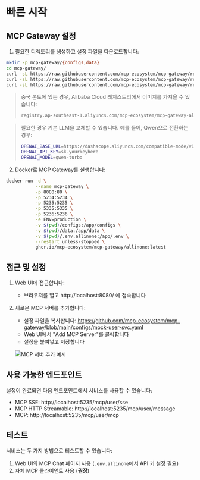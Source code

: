 # 빠른 시작

## MCP Gateway 설정

1. 필요한 디렉토리를 생성하고 설정 파일을 다운로드합니다:

```bash
mkdir -p mcp-gateway/{configs,data}
cd mcp-gateway/
curl -sL https://raw.githubusercontent.com/mcp-ecosystem/mcp-gateway/refs/heads/main/configs/apiserver.yaml -o configs/apiserver.yaml
curl -sL https://raw.githubusercontent.com/mcp-ecosystem/mcp-gateway/refs/heads/main/configs/mcp-gateway.yaml -o configs/mcp-gateway.yaml
curl -sL https://raw.githubusercontent.com/mcp-ecosystem/mcp-gateway/refs/heads/main/.env.example -o .env.allinone
```

> 중국 본토에 있는 경우, Alibaba Cloud 레지스트리에서 이미지를 가져올 수 있습니다:
>
> ```bash
> registry.ap-southeast-1.aliyuncs.com/mcp-ecosystem/mcp-gateway-allinone:latest
> ```

> 필요한 경우 기본 LLM을 교체할 수 있습니다. 예를 들어, Qwen으로 전환하는 경우:
> ```bash
> OPENAI_BASE_URL=https://dashscope.aliyuncs.com/compatible-mode/v1/
> OPENAI_API_KEY=sk-yourkeyhere
> OPENAI_MODEL=qwen-turbo
> ```

2. Docker로 MCP Gateway를 실행합니다:

```bash
docker run -d \
           --name mcp-gateway \
           -p 8080:80 \
           -p 5234:5234 \
           -p 5235:5235 \
           -p 5335:5335 \
           -p 5236:5236 \
           -e ENV=production \
           -v $(pwd)/configs:/app/configs \
           -v $(pwd)/data:/app/data \
           -v $(pwd)/.env.allinone:/app/.env \
           --restart unless-stopped \
           ghcr.io/mcp-ecosystem/mcp-gateway/allinone:latest
```

## 접근 및 설정

1. Web UI에 접근합니다:
   - 브라우저를 열고 http://localhost:8080/ 에 접속합니다

2. 새로운 MCP 서버를 추가합니다:
   - 설정 파일을 복사합니다: https://github.com/mcp-ecosystem/mcp-gateway/blob/main/configs/mock-user-svc.yaml
   - Web UI에서 "Add MCP Server"를 클릭합니다
   - 설정을 붙여넣고 저장합니다

   ![MCP 서버 추가 예시](/img/add_mcp_server.png)

## 사용 가능한 엔드포인트

설정이 완료되면 다음 엔드포인트에서 서비스를 사용할 수 있습니다:

- MCP SSE: http://localhost:5235/mcp/user/sse
- MCP HTTP Streamable: http://localhost:5235/mcp/user/message
- MCP: http://localhost:5235/mcp/user/mcp

## 테스트

서비스는 두 가지 방법으로 테스트할 수 있습니다:

1. Web UI의 MCP Chat 페이지 사용 (`.env.allinone`에서 API 키 설정 필요)
2. 자체 MCP 클라이언트 사용 (**권장**) 